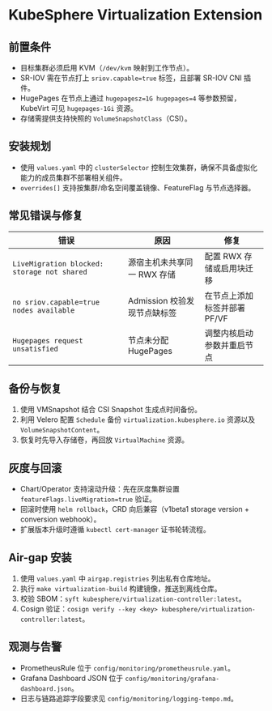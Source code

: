 # KubeSphere Virtualization Extension

## 前置条件
- 目标集群必须启用 KVM（`/dev/kvm` 映射到工作节点）。
- SR-IOV 需在节点打上 `sriov.capable=true` 标签，且部署 SR-IOV CNI 插件。
- HugePages 在节点上通过 `hugepagesz=1G hugepages=4` 等参数预留，KubeVirt 可见 `hugepages-1Gi` 资源。
- 存储需提供支持快照的 `VolumeSnapshotClass`（CSI）。

## 安装规划
- 使用 `values.yaml` 中的 `clusterSelector` 控制生效集群，确保不具备虚拟化能力的成员集群不部署相关组件。
- `overrides[]` 支持按集群/命名空间覆盖镜像、FeatureFlag 与节点选择器。

## 常见错误与修复
| 错误 | 原因 | 修复 |
| --- | --- | --- |
| `LiveMigration blocked: storage not shared` | 源宿主机未共享同一 RWX 存储 | 配置 RWX 存储或启用块迁移 | 
| `no sriov.capable=true nodes available` | Admission 校验发现节点缺标签 | 在节点上添加标签并部署 PF/VF | 
| `Hugepages request unsatisfied` | 节点未分配 HugePages | 调整内核启动参数并重启节点 |

## 备份与恢复
1. 使用 VMSnapshot 结合 CSI Snapshot 生成点时间备份。
2. 利用 Velero 配置 `Schedule` 备份 `virtualization.kubesphere.io` 资源以及 `VolumeSnapshotContent`。
3. 恢复时先导入存储卷，再回放 `VirtualMachine` 资源。

## 灰度与回滚
- Chart/Operator 支持滚动升级：先在灰度集群设置 `featureFlags.liveMigration=true` 验证。
- 回滚时使用 `helm rollback`，CRD 向后兼容（v1beta1 storage version + conversion webhook）。
- 扩展版本升级时遵循 `kubectl cert-manager` 证书轮转流程。

## Air-gap 安装
1. 使用 `values.yaml` 中 `airgap.registries` 列出私有仓库地址。
2. 执行 `make virtualization-build` 构建镜像，推送到离线仓库。
3. 校验 SBOM：`syft kubesphere/virtualization-controller:latest`。
4. Cosign 验证：`cosign verify --key <key> kubesphere/virtualization-controller:latest`。

## 观测与告警
- PrometheusRule 位于 `config/monitoring/prometheusrule.yaml`。
- Grafana Dashboard JSON 位于 `config/monitoring/grafana-dashboard.json`。
- 日志与链路追踪字段要求见 `config/monitoring/logging-tempo.md`。

